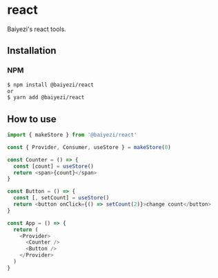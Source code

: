 # react

Baiyezi's react tools.

## Installation

### NPM

```zsh
$ npm install @baiyezi/react
or
$ yarn add @baiyezi/react

```

## How to use

```js
import { makeStore } from '@baiyezi/react'

const { Provider, Consumer, useStore } = makeStore(0)

const Counter = () => {
  const [count] = useStore()
  return <span>{count}</span>
}

const Button = () => {
  const [, setCount] = useStore()
  return <button onClick={() => setCount(2)}>change count</button>
}

const App = () => {
  return (
    <Provider>
      <Counter />
      <Button />
    </Provider>
  )
}
```
